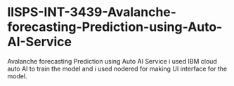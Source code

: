 # llSPS-INT-3439-Avalanche-forecasting-Prediction-using-Auto-AI-Service
Avalanche forecasting Prediction using Auto AI Service
i used IBM cloud auto AI to train the model and i used nodered for making UI interface for the model.
